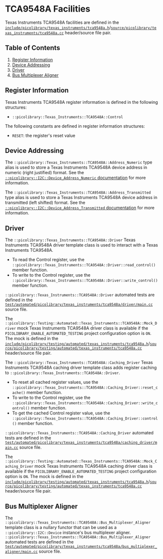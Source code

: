 # TCA9548A Facilities
Texas Instruments TCA9548A facilities are defined in the
[`include/picolibrary/texas_instruments/tca9548a.h`](https://github.com/apcountryman/picolibrary/blob/main/include/picolibrary/texas_instruments/tca9548a.h)/[`source/picolibrary/texas_instruments/tca9548a.cc`](https://github.com/apcountryman/picolibrary/blob/main/source/picolibrary/texas_instruments/tca9548a.cc)
header/source file pair.

## Table of Contents
1. [Register Information](#register-information)
1. [Device Addressing](#device-addressing)
1. [Driver](#driver)
1. [Bus Multiplexer Aligner](#bus-multiplexer-aligner)

## Register Information
Texas Instruments TCA9548A register information is defined in the following structures:
- `::picolibrary::Texas_Instruments::TCA9548A::Control`

The following constants are defined in register information structures:
- `RESET`: the register's reset value

## Device Addressing
The `::picolibrary::Texas_Instruments::TCA9548A::Address_Numeric` type alias is used to
store a Texas Instruments TCA9548A device address in numeric (right justified) format.
See the [`::picolibrary::I2C::Device_Address_Numeric` documentation](../../i2c.md#device)
for more information.

The `::picolibrary::Texas_Instruments::TCA9548A::Address_Transmitted` type alias is used
to store a Texas Instruments TCA9548A device address in transmitted (left shifted) format.
See the [`::picolibrary::I2C::Device_Address_Transmitted`
documentation](../../i2c.md#device) for more information.

## Driver
The `::picolibrary::Texas_Instruments::TCA9548A::Driver` Texas Instruments TCA9548A driver
template class is used to interact with a Texas Instruments TCA9548A.
- To read the Control register, use the
  `::picolibrary::Texas_Instruments::TCA9548A::Driver::read_control()` member function.
- To write to the Control register, use the
  `::picolibrary::Texas_Instruments::TCA9548A::Driver::write_control()` member function.

`::picolibrary::Texas_Instruments::TCA9548A::Driver` automated tests are defined in the
[`test/automated/picolibrary/texas_instruments/tca9548a/driver/main.cc`](https://github.com/apcountryman/picolibrary/blob/main/test/automated/picolibrary/texas_instruments/tca9548a/driver/main.cc)
source file.

The `::picolibrary::Testing::Automated::Texas_Instruments::TCA9548A::Mock_Driver` mock
Texas Instruments TCA9548A driver class is available if the
`PICOLIBRARY_ENABLE_AUTOMATED_TESTING` project configuration option is `ON`.
The mock is defined in the
[`include/picolibrary/testing/automated/texas_instruments/tca9548a.h`](https://github.com/apcountryman/picolibrary/blob/main/include/picolibrary/testing/automated/texas_instruments/tca9548a.h)/[`source/picolibrary/testing/automated/texas_instruments/tca9548a.cc`](https://github.com/apcountryman/picolibrary/blob/main/source/picolibrary/testing/automated/texas_instruments/tca9548a.cc)
header/source file pair.

The `::picolibrary::Texas_Instruments::TCA9548A::Caching_Driver` Texas Instruments
TCA9548A caching driver template class adds register caching to
`::picolibrary::Texas_Instruments::TCA9548A::Driver`.
- To reset all cached register values, use the
  `::picolibrary::Texas_Instruments::TCA9548A::Caching_Driver::reset_cache()` member
  function.
- To write to the Control register, use the
  `::picolibrary::Texas_Instruments::TCA9548A::Caching_Driver::write_control()` member
  function.
- To get the cached Control register value, use the
  `::picolibrary::Texas_Instruments::TCA9548A::Caching_Driver::control()` member function.

`::picolibrary::Texas_Instruments::TCA9548A::Caching_Driver` automated tests are defined
in the
[`test/automated/picolibrary/texas_instruments/tca9548a/caching_driver/main.cc`](https://github.com/apcountryman/picolibrary/blob/main/test/automated/picolibrary/texas_instruments/tca9548a/caching_driver/main.cc)
source file.

The `::picolibrary::Testing::Automated::Texas_Instruments::TCA9548A::Mock_Caching_Driver`
mock Texas Instruments TCA9548A caching driver class is available if the
`PICOLIBRARY_ENABLE_AUTOMATED_TESTING` project configuration option is `ON`.
The mock is defined in the
[`include/picolibrary/testing/automated/texas_instruments/tca9548a.h`](https://github.com/apcountryman/picolibrary/blob/main/include/picolibrary/testing/automated/texas_instruments/tca9548a.h)/[`source/picolibrary/testing/automated/texas_instruments/tca9548a.cc`](https://github.com/apcountryman/picolibrary/blob/main/source/picolibrary/testing/automated/texas_instruments/tca9548a.cc)
header/source file pair.

## Bus Multiplexer Aligner
The `::picolibrary::Texas_Instruments::TCA9548A::Bus_Multiplexer_Aligner` template class
is a nullary functor that can be used as a `::picolibrary::I2C::Device` instance's bus
multiplexer aligner.
`::picolibrary::Texas_Instruments::TCA9548A::Bus_Multiplexer_Aligner` automated tests are
defined in the
[`test/automated/picolibrary/texas_instruments/tca9548a/bus_multiplexer_aligner/main.cc`](https://github.com/apcountryman/picolibrary/blob/main/test/automated/picolibrary/texas_instruments/tca9548a/bus_multiplexer_aligner/main.cc)
source file.
